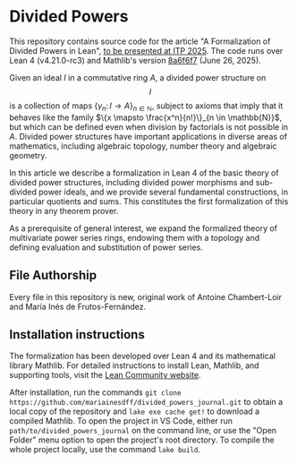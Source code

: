 # Divided Powers

This repository contains source code for the article "A Formalization of Divided Powers in Lean", [to be presented at ITP 2025]([https://popl24.sigplan.org/home/CPP-2024](https://icetcs.github.io/frocos-itp-tableaux25/itp/)). 
The code runs over Lean 4 (v4.21.0-rc3) and Mathlib's version [8a6f6f7](https://github.com/leanprover-community/mathlib4/tree/8a6f6f7dbe193f0f8a6c0a33e3430e70748f96cf) (June 26, 2025).

Given an ideal $I$ in a commutative ring $A$, a divided power structure on $$I$$ is a collection of maps 
$`\{\gamma_n \colon I \to A\}_{n \in \mathbb{N}}`$,
subject to axioms that imply that it behaves like the family $`\{x \mapsto \frac{x^n}{n!}\}_{n \in \mathbb{N}}`$, but which can be defined even when division by factorials is not possible in $A$. 
Divided power structures have important applications in diverse areas of mathematics, including algebraic topology, number theory and algebraic geometry.

In this article we describe a formalization in Lean 4 of the basic theory of divided power structures, including divided power morphisms and sub-divided power ideals, and we provide several fundamental constructions, in particular quotients and sums. This constitutes the first formalization of this theory in any theorem prover.

As a prerequisite of general interest, we expand the formalized theory of multivariate power series rings, endowing them with a topology and defining evaluation and substitution of power series.

## File Authorship
Every file in this repository is new, original work of Antoine Chambert-Loir and María Inés de Frutos-Fernández.

## Installation instructions
The formalization has been developed over Lean 4 and its mathematical library Mathlib. For detailed instructions to install Lean, Mathlib, and supporting tools, visit the [Lean Community website](https://leanprover-community.github.io/get_started.html).

After installation, run the commands `git clone https://github.com/mariainesdff/divided_powers_journal.git` to obtain a local copy of the repository and `lake exe cache get!` to download a compiled Mathlib. To open the project in VS Code, either run `path/to/divided_powers_journal` on the command line, 
or use the "Open Folder" menu option to open the project's root directory. To compile the whole project locally, use the command `lake build`.
